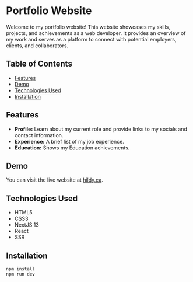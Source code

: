 # Portfolio Website

Welcome to my portfolio website! This website showcases my skills, projects, and achievements as a web developer. It provides an overview of my work and serves as a platform to connect with potential employers, clients, and collaborators.

## Table of Contents

- [Features](#features)
- [Demo](#demo)
- [Technologies Used](#technologies-used)
- [Installation](#installation)

## Features

- **Profile:** Learn about my current role and provide links to my socials and contact information.
- **Experience:** A brief list of my job experience.
- **Education:** Shows my Education achievements.

## Demo

You can visit the live website at [hildy.ca](https://www.hildy.ca).

## Technologies Used

- HTML5
- CSS3
- NextJS 13
- React
- SSR

## Installation

```
npm install
npm run dev
```
